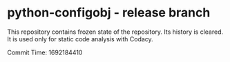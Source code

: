 # python-configobj - release branch

This repository contains frozen state of the repository.
Its history is cleared. It is used only for static code
analysis with Codacy.

Commit Time: 1692184410